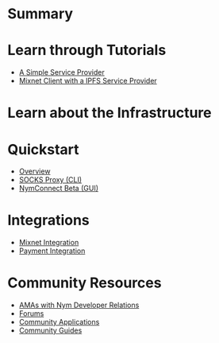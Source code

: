 # Summary

# Learn through Tutorials

- [A Simple Service Provider](./simple-service-provider)
- [Mixnet Client with a IPFS Service Provider](./mixnet-client-ipfs-sp)

# Learn about the Infrastructure


# Quickstart

- [Overview]()
- [SOCKS Proxy (CLI)]()
- [NymConnect Beta (GUI)]()

# Integrations

- [Mixnet Integration]()
- [Payment Integration]()

# Community Resources

- [AMAs with Nym Developer Relations](./ama)
- [Forums](./forums)
- [Community Applications](./community-applications)
- [Community Guides](./community-guides)


